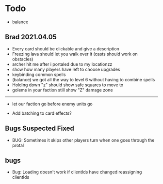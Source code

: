 # Todo

- balance

## Brad 2021.04.05

- Every card should be clickable and give a description
- Freezing lava should let you walk over it (casts should work on obstacles)
- archer hit me after i portaled due to my locationzz
- show how many players have left to choose upgrades
- keybinding common spells
- (balance) we got all the way to level 6 without having to combine spells
- Holding down "z" should show safe squares to move to
- golems in your faction still show "Z" damage zone

---

- let our faction go before enemy units go

- Add batching to card effects?

## Bugs Suspected Fixed

- BUG: Sometimes it skips other players turn when one goes through the protal

## bugs

- Bug: Loading doesn't work if clientIds have changed reassigning clientIds
